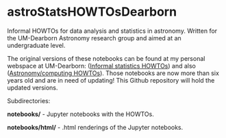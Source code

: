 # astroStatsHOWTOsDearborn
Informal HOWTOs for data analysis and statistics in astronomy. Written for the UM-Dearborn Astronomy research group and aimed at an undergraduate level.

The original versions of these notebooks can be found at my personal
webspace at UM-Dearborn: ([Informal statistics HOWTOs](http://www-personal.umd.umich.edu/~wiclarks/ASTRGroup/StatsSeminars/index.html))
and also
([Astronomy/computing HOWTOs](http://www-personal.umd.umich.edu/~wiclarks/AstroLab/HOWTOs/HOWTO_iPython.html#MC_Errors)). Those
notebooks are now more than six years old and are in need of updating! This Github repository will hold the updated versions.

Subdirectories:

**notebooks/** - Jupyter notebooks with the HOWTOs.

**notebooks/html/** - .html renderings of the Jupyter notebooks.


